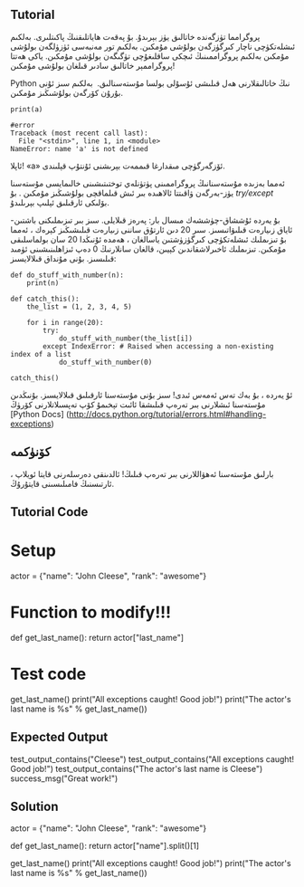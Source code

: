 Tutorial
--------
پروگرامما تۈزگەندە خاتالىق يۈز بېرىدۇ. بۇ پەقەت ھاياتلىقنىڭ پاكىتلىرى.
بەلكىم ئىشلەتكۈچى ناچار كىرگۈزگەن بولۇشى مۇمكىن. بەلكىم تور مەنبەسى ئۈزۈلگەن بولۇشى مۇمكىن
بەلكىم پروگراممىنىڭ ئىچكى ساقلىغۇچى تۈگىگەن بولۇشى مۇمكىن. ياكى ھەتتا پروگراممېر 
 خاتالىق سادىر قىلغان بولۇشى مۇمكىن!

Python نىڭ خاتالىقلارنى ھەل قىلىشى ئۇسۇلى بولسا مۇستەسنالىق.  بەلكىم سىز ئۇنى بۇرۇن كۆرگەن بولۇشىڭىز مۇمكىن.

    print(a)
    
    #error
    Traceback (most recent call last):
      File "<stdin>", line 1, in <module>
    NameError: name 'a' is not defined

ئاپلا! «a» ئۆزگەرگۈچى مىقدارغا قىممەت بېرىشنى ئۇنتۇپ قېلىندى.

ئەمما بەزىدە مۇستەسنانىڭ پروگراممىنى پۈتۈنلەي توختىتىشىنى خالىمايسى
مۇستەسنا يۈز-بەرگەن ۋاقىتتا ئالاھىدە بىر ئىش قىلماقچى بولۇشىڭىز مۇمكىن
. بۇ *try/except* بۆلىكى ئارقىلىق ئېلىپ بېرىلىدۇ.

بۇ يەردە ئۇششاق-چۈششەك مىسال بار: پەرەز قىلايلى. سىز بىر تىزىملىكنى باشتىن-ئاياق زىيارەت قىلىۋاتىسىز. سىر
20 دىن ئارتۇق ساننى زىيارەت قىلىشىڭىز كېرەك ، ئەمما بۇ تىزىملىك ئىشلەتكۈچى كىرگۈزۈشتىن ياسالغان ،
ھەمدە ئۇنىڭدا 20 سان بولماسلىقى مۇمكىن. تىزىملىك ئاخىرلاشقاندىن كېيىن، قالغان سانلارنىڭ 0 دەپ ئىزاھلىنىشىنى ئۈمىد قىلىسىز.
بۇنى مۇنداق قىلالايسىز:

    def do_stuff_with_number(n):
        print(n)
    
    def catch_this():
        the_list = (1, 2, 3, 4, 5)
    
        for i in range(20):
            try:
                do_stuff_with_number(the_list[i])
            except IndexError: # Raised when accessing a non-existing index of a list
                do_stuff_with_number(0)
    
    catch_this()

ئۇ يەردە ، بۇ بەك تەس ئەمەس ئىدى! سىز بۇنى مۇستەسنا ئارقىلىق قىلالايسىز.
بۇنىڭدىن مۇستەسنا ئىشلارنى بىر تەرەپ قىلىشقا ئائىت تېخىمۇ كۆپ تەپسىلاتلارنى كۆرۈڭ 
[Python Docs] (http://docs.python.org/tutorial/errors.html#handling-exceptions)

كۆنۈكمە
--------

بارلىق مۇستەسنا ئەھۋاللارنى بىر تەرەپ قىلىڭ! ئالدىنقى دەرسلەرنى قايتا ئويلاپ ، ئارتىسنىڭ فامىلىسىنى قايتۇرۇڭ.

Tutorial Code
-------------

# Setup
actor = {"name": "John Cleese", "rank": "awesome"}

# Function to modify!!!
def get_last_name(): 
    return actor["last_name"]

# Test code
get_last_name()
print("All exceptions caught! Good job!")
print("The actor's last name is %s" % get_last_name())

Expected Output
---------------

test_output_contains("Cleese")
test_output_contains("All exceptions caught! Good job!")
test_output_contains("The actor's last name is Cleese")
success_msg("Great work!")

Solution
--------
actor = {"name": "John Cleese", "rank": "awesome"}

def get_last_name():
    return actor["name"].split()[1]

get_last_name()
print("All exceptions caught! Good job!")
print("The actor's last name is %s" % get_last_name())
